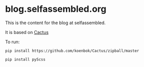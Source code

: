# blog.selfassembled.org

This is the content for the blog at selfassembled.

It is based on <a href="/toddself/cactus">Cactus</a>

To run:

`pip install https://github.com/koenbok/Cactus/zipball/master`

`pip install pyScss`